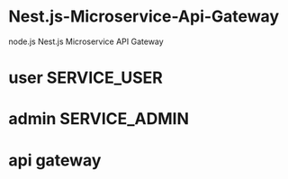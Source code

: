# Nest.js-Microservice-Api-Gateway
node.js Nest.js Microservice API Gateway

# user SERVICE_USER

# admin SERVICE_ADMIN

# api gateway
